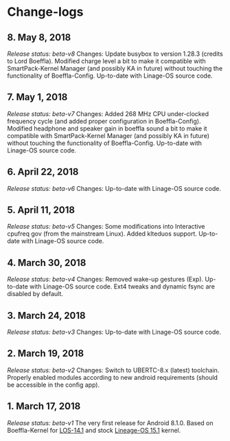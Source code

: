 # Change-logs

## 8. May 8, 2018
*Release status: beta-v8*
Changes: Update busybox to version 1.28.3 (credits to Lord Boeffla). Modified charge level a bit to make it compatible with SmartPack-Kernel Manager (and possibly KA in future) without touching the functionality of Boeffla-Config. Up-to-date with Linage-OS source code.

## 7. May 1, 2018
*Release status: beta-v7*
Changes: Added 268 MHz CPU under-clocked frequency cycle (and added proper configuration in Boeffla-Config). Modified headphone and speaker gain in boeffla sound a bit to make it compatible with SmartPack-Kernel Manager (and possibly KA in future) without touching the functionality of Boeffla-Config. Up-to-date with Linage-OS source code.

## 6. April 22, 2018
*Release status: beta-v6*
Changes: Up-to-date with Linage-OS source code.

## 5. April 11, 2018
*Release status: beta-v5*
Changes: Some modifications into Interactive cpufreq gov (from the mainstream Linux). Added klteduos support. Up-to-date with Linage-OS source code.

## 4. March 30, 2018
*Release status: beta-v4*
Changes: Removed wake-up gestures (Exp). Up-to-date with Linage-OS source code. Ext4 tweaks and dynamic fsync are disabled by default.

## 3. March 24, 2018
*Release status: beta-v3*
Changes: Up-to-date with Linage-OS source code.

## 2. March 19, 2018
*Release status: beta-v2*
Changes: Switch to UBERTC-8.x (latest) toolchain. Properly enabled modules according to new android requirements (should be accessible in the config app).

## 1. March 17, 2018
*Release status: beta-v1*
The very first release for Android 8.1.0.
Based on Boeffla-Kernel for [LOS-14.1](https://github.com/andip71/boeffla-kernel-cm-s5/tree/boeffla_cm14) and stock [Lineage-OS 15.1](https://github.com/LineageOS/android_kernel_samsung_msm8974/tree/lineage-15.1) kernel.
